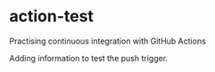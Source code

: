 # action-test
Practising continuous integration with GitHub Actions

Adding information to test the push trigger.